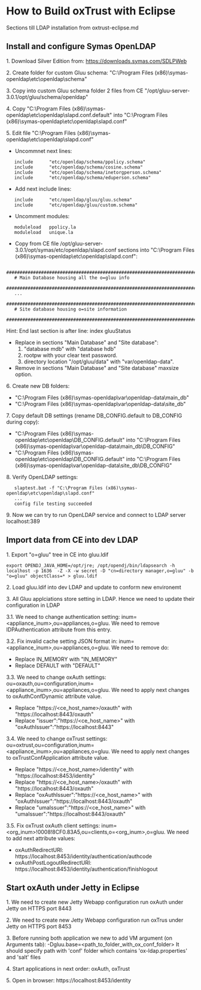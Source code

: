 # How to Build oxTrust with Eclipse

Sections till LDAP installation from oxtrust-eclipse.md

## Install and configure Symas OpenLDAP

1\. Download Silver Edition from: https://downloads.symas.com/SDLPWeb

2\. Create folder for custom Gluu schema: "C:\Program Files (x86)\symas-openldap\etc\openldap\schema"

3\. Copy into custom Gluu schema folder 2 files from CE "/opt/gluu-server-3.0.1/opt/gluu/schema/openldap"

4\. Copy "C:\Program Files (x86)\symas-openldap\etc\openldap\slapd.conf.default" into "C:\Program Files (x86)\symas-openldap\etc\openldap\slapd.conf"

5\. Edit file "C:\Program Files (x86)\symas-openldap\etc\openldap\slapd.conf"
 - Uncommnet next lines:
```
   include		"etc/openldap/schema/ppolicy.schema"
   include		"etc/openldap/schema/cosine.schema"
   include		"etc/openldap/schema/inetorgperson.schema"
   include		"etc/openldap/schema/eduperson.schema"
```
 - Add next include lines:
```
   include		"etc/openldap/gluu/gluu.schema"
   include		"etc/openldap/gluu/custom.schema"
```

 - Uncomment modules:
```
   moduleload	ppolicy.la
   moduleload	unique.la
```

 - Copy from CE file /opt/gluu-server-3.0.1/opt/symas/etc/openldap/slapd.conf sections into "C:\Program Files (x86)\symas-openldap\etc\openldap\slapd.conf":
```
   #######################################################################
   # Main Database housing all the o=gluu info
   #######################################################################
   ...
   #######################################################################
   # Site database housing o=site information
   #######################################################################
```
   Hint:
   End last section is after line:
   index	gluuStatus


  - Replace in sections "Main Database" and "Site database":
     1. "database	mdb" with "database	hdb"
     2. rootpw with your clear text password.
     3. directory location "/opt/gluu/data" with "var/openldap-data".
  - Remove in sections "Main Database" and "Site database" maxsize option.

6\. Create new DB folders:
  - "C:\Program Files (x86)\symas-openldap\var\openldap-data\main_db"
  - "C:\Program Files (x86)\symas-openldap\var\openldap-data\site_db"

7\. Copy default DB settings (rename DB_CONFIG.default to DB_CONFIG during copy):
  - "C:\Program Files (x86)\symas-openldap\etc\openldap\DB_CONFIG.default" into "C:\Program Files (x86)\symas-openldap\var\openldap-data\main_db\DB_CONFIG"
  - "C:\Program Files (x86)\symas-openldap\etc\openldap\DB_CONFIG.default" into "C:\Program Files (x86)\symas-openldap\var\openldap-data\site_db\DB_CONFIG"

8\. Verify OpenLDAP settings:
```
   slaptest.bat -f "C:\Program Files (x86)\symas-openldap\etc\openldap\slapd.conf"
   ...
   config file testing succeeded
```

9\. Now we can try to run OpenLDAP service and connect to LDAP server localhost:389

## Import data from CE into dev LDAP

1\. Export "o=gluu" tree in CE into gluu.ldif
```
export OPENDJ_JAVA_HOME=/opt/jre; /opt/opendj/bin/ldapsearch -h localhost -p 1636  -Z -X -w secret -D "cn=directory manager,o=gluu" -b "o=gluu" objectClass=* > gluu.ldif
```

2\. Load gluu.ldif into dev LDAP and update to conform new environemt

3\. All Gluu applciations store setting in LDAP. Hence we need to update their configuration in LDAP

3.1\. We need to change authentication setting: inum=<appliance_inum>,ou=appliances,o=gluu. We need to remove IDPAuthentication attribute from this entry.

3.2\. Fix invalid cache setting JSON format in: inum=<appliance_inum>,ou=appliances,o=gluu. We need to remove do:
  - Replace IN_MEMORY with "IN_MEMORY"
  - Replace DEFAULT with "DEFAULT"

3.3\. We need to change oxAuth settings: ou=oxauth,ou=configuration,inum=<appliance_inum>,ou=appliances,o=gluu. We need to apply next changes to oxAuthConfDynamic attribute value.
  - Replace "https://<ce_host_name>/oxauth" with "https://localhost:8443/oxauth"
  - Replace  "issuer":"https://<ce_host_name>" with "oxAuthIssuer":"https://localhost:8443"

3.4\. We need to change oxTrust settings: ou=oxtrust,ou=configuration,inum=<appliance_inum>,ou=appliances,o=gluu. We need to apply next changes to oxTrustConfApplication attribute value.
  - Replace "https://<ce_host_name>/identity" with "https://localhost:8453/identity"
  - Replace "https://<ce_host_name>/oxauth" with "https://localhost:8443/oxauth"
  - Replace  "oxAuthIssuer":"https://<ce_host_name>" with "oxAuthIssuer":"https://localhost:8443/oxauth"
  - Replace  "umaIssuer":"https://<ce_host_name>" with "umaIssuer":"https://localhost:8443/oxauth"

3.5\. Fix oxTrust oxAuth client settings: inum=<org_inum>!0008!8CF0.83A5,ou=clients,o=<org_inum>,o=gluu. We need to add next attribute values:
  - oxAuthRedirectURI: https://localhost:8453/identity/authentication/authcode
  - oxAuthPostLogoutRedirectURI: https://localhost:8453/identity/authentication/finishlogout

## Start oxAuth under Jetty in Eclipse

1\. We need to create new Jetty Webapp configuration run oxAuth under Jetty on HTTPS port 8443

2\. We need to create new Jetty Webapp configuration run oxTrus under Jetty on HTTPS port 8453

3\. Before running both application we new to add VM argument (on Arguments tab): -Dgluu.base=<path_to_folder_with_ox_conf_folder> It should specify path with 'conf' folder which contains 'ox-ldap.properties' and 'salt' files

4\. Start applications in next order: oxAuth, oxTrust

5\. Open in browser: https://localhost:8453/identity
